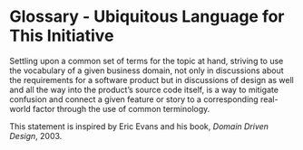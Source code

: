 <!--
 Copyright (C) 2024 Project-ACT
 
 This file is part of ov-tessellation.
 
 ov-tessellation is free software: you can redistribute it and/or modify
 it under the terms of the GNU General Public License as published by
 the Free Software Foundation, either version 3 of the License, or
 (at your option) any later version.
 
 ov-tessellation is distributed in the hope that it will be useful,
 but WITHOUT ANY WARRANTY; without even the implied warranty of
 MERCHANTABILITY or FITNESS FOR A PARTICULAR PURPOSE.  See the
 GNU General Public License for more details.
 
 You should have received a copy of the GNU General Public License
 along with ov-tessellation.  If not, see <https://www.gnu.org/licenses/>.
-->

# Glossary - Ubiquitous Language for This Initiative

Settling upon a common set of terms for the topic at hand, striving to use the vocabulary of a given business domain, not only in discussions about the requirements for a software product but in discussions of design as well and all the way into the product’s source code itself, is a way to mitigate confusion and connect a given feature or story to a corresponding real-world factor through the use of common terminology.

This statement is inspired by Eric Evans and his book, *Domain Driven Design*, 2003.
